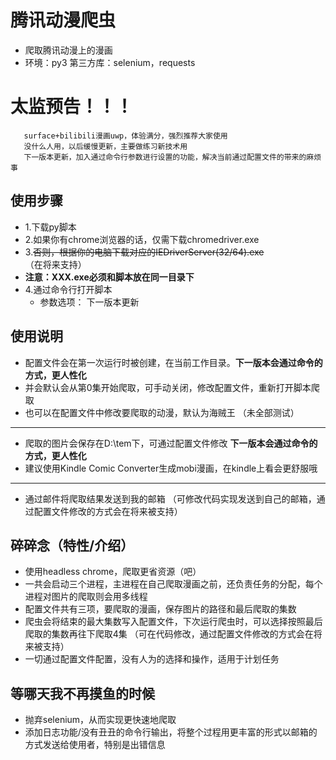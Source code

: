 # 腾讯动漫爬虫
- 爬取腾讯动漫上的漫画
- 环境：py3    第三方库：selenium，requests

# 太监预告！！！
       surface+bilibili漫画uwp，体验满分，强烈推荐大家使用
       没什么人用，以后缓慢更新，主要做练习新技术用
       下一版本更新，加入通过命令行参数进行设置的功能，解决当前通过配置文件的带来的麻烦事

## 使用步骤
- 1.下载py脚本
- 2.如果你有chrome浏览器的话，仅需下载chromedriver.exe
- 3.~~否则，根据你的电脑下载对应的IEDriverServer(32/64).exe~~ （在将来支持）
- **注意：XXX.exe必须和脚本放在同一目录下**
- 4.通过命令行打开脚本
  - 参数选项：
          下一版本更新


## 使用说明
- 配置文件会在第一次运行时被创建，在当前工作目录。**下一版本会通过命令的方式，更人性化**
- 并会默认会从第0集开始爬取，可手动关闭，修改配置文件，重新打开脚本爬取
- 也可以在配置文件中修改要爬取的动漫，默认为海贼王   （未全部测试）
***
- 爬取的图片会保存在D:\tem下，可通过配置文件修改 **下一版本会通过命令的方式，更人性化**
- 建议使用Kindle Comic Converter生成mobi漫画，在kindle上看会更舒服哦
***
- 通过邮件将爬取结果发送到我的邮箱 （可修改代码实现发送到自己的邮箱，通过配置文件修改的方式会在将来被支持）

## 碎碎念（特性/介绍）
- 使用headless chrome，爬取更省资源（吧）
- 一共会启动三个进程，主进程在自己爬取漫画之前，还负责任务的分配，每个进程对图片的爬取则会用多线程
- 配置文件共有三项，要爬取的漫画，保存图片的路径和最后爬取的集数
- 爬虫会将结束的最大集数写入配置文件，下次运行爬虫时，可以选择按照最后爬取的集数再往下爬取4集  （可在代码修改，通过配置文件修改的方式会在将来被支持）
- 一切通过配置文件配置，没有人为的选择和操作，适用于计划任务

## 等哪天我不再摸鱼的时候
- 抛弃selenium，从而实现更快速地爬取
- 添加日志功能/没有丑丑的命令行输出，将整个过程用更丰富的形式以邮箱的方式发送给使用者，特别是出错信息
